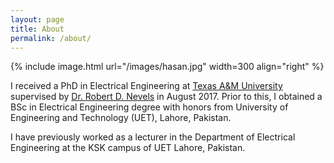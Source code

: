 ```yaml
---
layout: page
title: About
permalink: /about/
---
```


{% include image.html url="/images/hasan.jpg" width=300 align="right" %}

I received a PhD in Electrical Engineering at [Texas A&M University](http://www.tamu.edu/) supervised by [Dr. Robert D. Nevels](https://engineering.tamu.edu/electrical/people/rnevels) in August 2017. Prior to this, I obtained a BSc in Electrical Engineering degree with honors from University of Engineering and Technology (UET), Lahore, Pakistan.

I have previously worked as a lecturer in the Department of Electrical Engineering at the KSK campus of UET Lahore, Pakistan.
